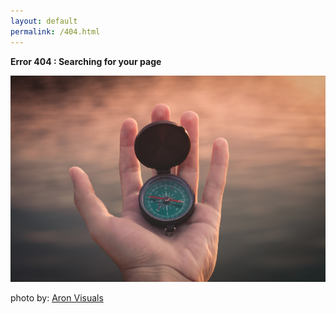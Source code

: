 ```yaml
---
layout: default
permalink: /404.html
---
```


**Error 404 : Searching for your page**

![Searrching for your page](/images/searching.jpg)

photo by: [Aron Visuals](https://unsplash.com/@aronvisuals?utm_source=unsplash&utm_medium=referral&utm_content=creditCopyText)
